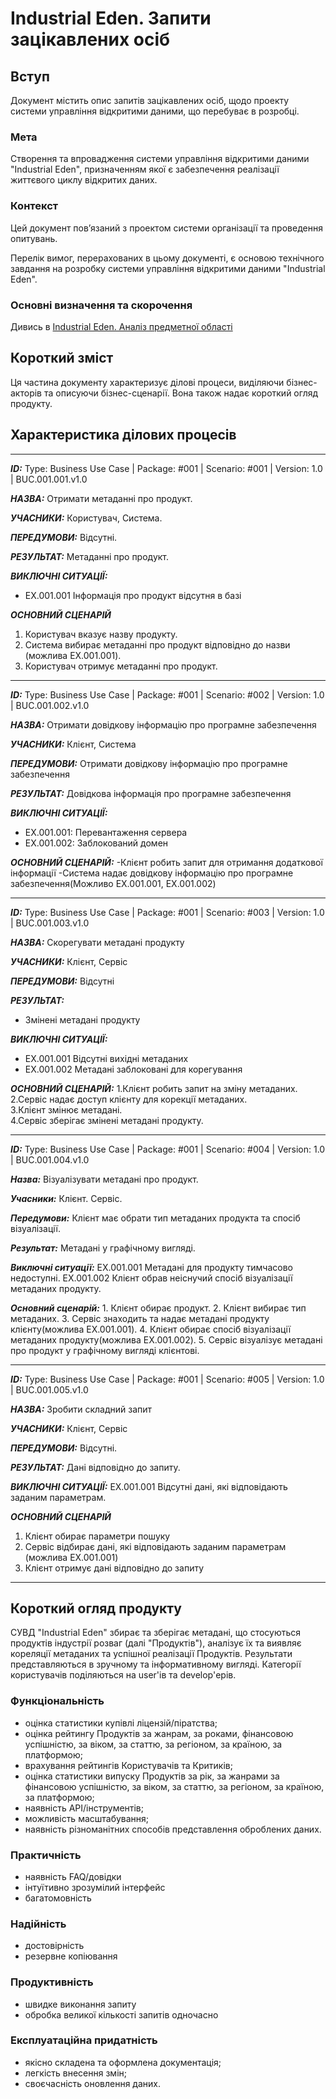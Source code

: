 # Industrial Eden. Запити зацікавлених осіб

## Вступ

Документ містить опис запитів зацікавлених осіб, щодо проекту системи управління відкритими даними, що перебуває в розробці.

### Мета

Створення та впровадження системи управління відкритими даними "Industrial Eden", призначенням якої є забезпечення реалізації життєвого циклу відкритих даних.

### Контекст

Цей документ пов’язаний з проектом системи організації та проведення опитувань.

Перелік вимог, перерахованих в цьому документі, є основою технічного завдання на розробку системи управління відкритими даними "Industrial Eden".

### Основні визначення та скорочення

Дивись в [Industrial Eden. Аналіз предметної області](https://github.com/e-andrew/Industrial_Eden/blob/e-andrew/docs/requirements/state-of-the-art.md)

## Короткий зміст

Ця частина документу характеризує ділові процеси, виділяючи бізнес-акторів та описуючи бізнес-сценарії. Вона також надає короткий огляд продукту.

## Характеристика ділових процесів

<hr>

***ID:*** Type: Business Use Case | Package: #001 | Scenario: #001 | Version: 1.0 | BUC.001.001.v1.0

***НАЗВА:*** Отримати метаданні про продукт.
    
***УЧАСНИКИ:*** Користувач, Система.

***ПЕРЕДУМОВИ:*** Відсутні.

***РЕЗУЛЬТАТ:*** Метаданні про продукт.

***ВИКЛЮЧНІ СИТУАЦІЇ:***
   - EX.001.001 Інформація про продукт відсутня в базі

***ОСНОВНИЙ СЦЕНАРІЙ***</br>
  1. Користувач вказує назву продукту.</br>
  2. Система вибирає метаданні про продукт відповідно до назви (можлива EX.001.001).</br>
  3. Користувач отримує метаданні про продукт.</br>
  
<hr>

***ID:*** Type: Business Use Case | Package: #001 | Scenario: #002 | Version: 1.0 | BUC.001.002.v1.0

***НАЗВА:*** Отримати довідкову інформацію про програмне забезпечення
    
***УЧАСНИКИ:*** Клієнт, Система

***ПЕРЕДУМОВИ:*** Отримати довідкову інформацію про програмне забезпечення

***РЕЗУЛЬТАТ:*** Довідкова інформація про програмне забезпечення

***ВИКЛЮЧНІ СИТУАЦІЇ:***
   - EX.001.001: Перевантаження сервера
   - EX.001.002: Заблокований домен

***ОСНОВНИЙ СЦЕНАРІЙ:*** 
	-Клієнт робить запит для отримання додаткової інформації
	-Система надає довідкову інформацію про програмне забезпечення(Можливо EX.001.001, EX.001.002)</br>
	
<hr>

***ID:*** Type: Business Use Case | Package: #001 | Scenario: #003 | Version: 1.0 | BUC.001.003.v1.0

***НАЗВА:*** Скорегувати метадані продукту
    
***УЧАСНИКИ:*** Клієнт, Сервіс

***ПЕРЕДУМОВИ:*** Відсутні

***РЕЗУЛЬТАТ:***
  - Змінені метадані продукту

***ВИКЛЮЧНІ СИТУАЦІЇ:***
  - EX.001.001 Відсутні вихідні метаданих
  - EX.001.002 Метадані заблоковані для корегування 

***ОСНОВНИЙ СЦЕНАРІЙ:*** 1.Клієнт робить запит на зміну метаданих.</br>
                      2.Сервіс надає доступ клієнту для корекції метаданих.</br>
                      3.Клієнт змінює метадані.</br>
                      4.Сервіс зберігає змінені метадані продукту.</br>

<hr>

***ІD:*** Type: Business Use Case | Package: #001 | Scenario: #004 | Version: 1.0 | BUC.001.004.v1.0

***Назва:***  Візуалізувати метадані про продукт.

***Учасники:*** Клієнт. Сервіс.

***Передумови:*** Клієнт має обрати тип метаданих продукта та спосіб візуалізації.

***Результат:*** Метадані у графічному вигляді.

***Виключні ситуації:***  EX.001.001 Метадані для продукту тимчасово недоступні.
					EX.001.002 Клієнт обрав неіснучий спосіб візуалізації метаданих продукту. 

***Основний сценарій:***  1. Клієнт обирає продукт.
					2. Клієнт вибирає тип метаданих.
					3. Сервіс знаходить та надає метадані продукту клієнту(можлива EX.001.001).
					4. Клієнт обирає спосіб візуалізації метаданих продукту(можлива EX.001.002).
					5. Сервіс візуалізує метадані про продукт у графічному вигляді клієнтові. 

<hr>

***ID:*** Type: Business Use Case | Package: #001 | Scenario: #005 | Version: 1.0 | BUC.001.005.v1.0

***НАЗВА:*** Зробити складний запит

***УЧАСНИКИ:***
  Клієнт, Сервіс

***ПЕРЕДУМОВИ:*** Відсутні.

***РЕЗУЛЬТАТ:*** Дані відповідно до запиту.

***ВИКЛЮЧНІ СИТУАЦІЇ:*** EX.001.001 Відсутні дані, які відповідають заданим параметрам.

***ОСНОВНИЙ СЦЕНАРІЙ***
  1. Клієнт обирає параметри пошуку</br>
  2. Сервіс відбирає дані, які відповідають заданим параметрам (можлива EX.001.001)</br>
  3. Клієнт отримує дані відповідно до запиту</br>

<hr>

## Короткий огляд продукту

СУВД "Industrial Eden" збирає та зберігає метадані, що стосуються продуктів індустрії розваг (далі "Продуктів"), аналізує їх та виявляє кореляції метаданих та успішної реалізації Продуктів. Результати представляються в зручному та інформативному вигляді. Категорії користувачів поділяються на user'ів та develop'ерів.

### Функціональність
  - оцінка статистики купівлі ліцензій/піратства;
  - оцінка рейтингу Продуктів за жанрам, за роками, фінансовою успішністю, за віком, за статтю, за регіоном, за країною, за платформою;
  - врахування рейтингів Користувачів та Критиків;
  - оцінка статистики випуску Продуктів за рік, за жанрами за фінансовою успішністю, за віком, за статтю, за регіоном, за країною, за платформою;
  - наявність API/інструментів;
  - можливість масштабування;
  - наявність різноманітних способів представлення оброблених даних.

### Практичність
  - наявність FAQ/довідки
  - інтуїтивно зрозумілий інтерфейс
  - багатомовність

### Надійність
  - достовірність
  - резервне копіювання

### Продуктивність
  - швидке виконання запиту
  - обробка великої кількості запитів одночасно

### Експлуатаційна придатність
  - якісно складена та оформлена документація;
  - легкість внесення змін;
  - своєчасність оновлення даних.
